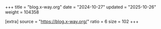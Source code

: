+++
title = "blog.x-way.org"
date = "2024-10-27"
updated = "2025-10-26"
weight = 104358

[extra]
source = "https://blog.x-way.org/"
ratio = 6
size = 102
+++
